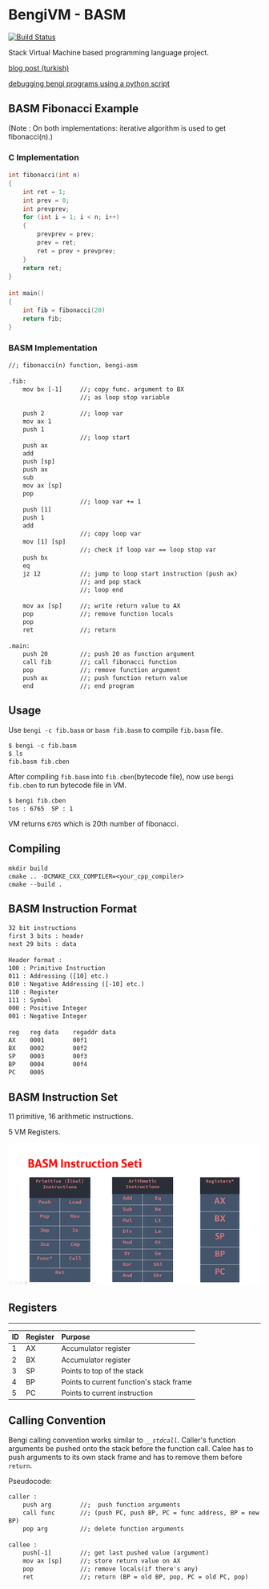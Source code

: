 # BengiVM - BASM
[![Build Status](https://travis-ci.org/humanova/Bengi.svg?branch=master)](https://travis-ci.org/humanova/Bengi)

Stack Virtual Machine based programming language project.

[blog post (turkish)](https://humanova.github.io/post/bengi)

[debugging bengi programs using a python script](https://www.youtube.com/watch?v=mkqNtYPKTWQ)

## BASM Fibonacci Example

(Note : On both implementations: iterative algorithm is used to get fibonacci(n).)
### C Implementation

```c
int fibonacci(int n)
{
    int ret = 1;
    int prev = 0;
    int prevprev;
    for (int i = 1; i < n; i++)
    {
        prevprev = prev;
        prev = ret;
        ret = prev + prevprev;
    }
    return ret;
}

int main()
{
    int fib = fibonacci(20)
    return fib;
}
```

### BASM Implementation

```assembly
//; fibonacci(n) function, bengi-asm

.fib:
    mov bx [-1]     //; copy func. argument to BX
                    //; as loop stop variable

    push 2          //; loop var
    mov ax 1
    push 1
                    //; loop start
    push ax
    add
    push [sp]
    push ax
    sub
    mov ax [sp]
    pop
                    //; loop var += 1
    push [1]
    push 1
    add
                    //; copy loop var
    mov [1] [sp]
                    //; check if loop var == loop stop var
    push bx
    eq
    jz 12           //; jump to loop start instruction (push ax)
                    //; and pop stack
                    //; loop end

    mov ax [sp]     //; write return value to AX
    pop             //; remove function locals
    pop
    ret             //; return

.main:
    push 20         //; push 20 as function argument
    call fib        //; call fibonacci function
    pop             //; remove function argument
    push ax         //; push function return value
    end             //; end program
```

## Usage

Use `bengi -c fib.basm` or `basm fib.basm` to compile `fib.basm` file.

```
$ bengi -c fib.basm
$ ls
fib.basm fib.cben
```

After compiling `fib.basm` into `fib.cben`(bytecode file), now use `bengi fib.cben` to run bytecode file in VM.

```
$ bengi fib.cben
tos : 6765  SP : 1
```

VM returns `6765` which is 20th number of fibonacci.

## Compiling

```
mkdir build
cmake .. -DCMAKE_CXX_COMPILER=<your_cpp_compiler>
cmake --build .
```

## BASM Instruction Format

```text
32 bit instructions
first 3 bits : header
next 29 bits : data

Header format :
100 : Primitive Instruction
011 : Addressing ([10] etc.)
010 : Negative Addressing ([-10] etc.)
110 : Register
111 : Symbol
000 : Positive Integer
001 : Negative Integer

reg   reg data    regaddr data
AX    0001        00f1
BX    0002        00f2
SP    0003        00f3
BP    0004        00f4
PC    0005
```

## BASM Instruction Set

11 primitive, 16 arithmetic instructions.

5 VM Registers.

![InstructionSet](misc/doc/turkish/content/instruction_set.png)

## Registers

---

|ID  | Register     | Purpose                                 | 
|:---|:-------------|:----------------------------------------|
| 1  | AX           | Accumulator register                    |
| 2  | BX           | Accumulator register                    |  
| 3  | SP           | Points to top of the stack              |
| 4  | BP           | Points to current function's stack frame|
| 5  | PC           | Points to current instruction           |

## Calling Convention

Bengi calling convention works similar to _`__stdcall`_. Caller's function arguments be pushed onto the stack before the function call. Calee has to push arguments to its own stack frame and has to remove them before `return`. 

Pseudocode:

```assembly
caller :
    push arg        //;  push function arguments
    call func       //; (push PC, push BP, PC = func address, BP = new BP)
    pop arg         //; delete function arguments

callee :
    push[-1]        //; get last pushed value (argument)
    mov ax [sp]     //; store return value on AX
    pop             //; remove locals(if there's any)
    ret             //; return (BP = old BP, pop, PC = old PC, pop)
```
